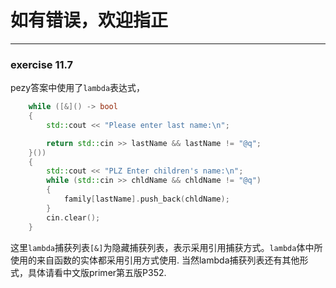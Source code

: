 # 如有错误，欢迎指正
---

### exercise 11.7
pezy答案中使用了`lambda`表达式，
```cpp
	while ([&]() -> bool
	{
		std::cout << "Please enter last name:\n";

		return std::cin >> lastName && lastName != "@q";
	}())
	{
		std::cout << "PLZ Enter children's name:\n";
		while (std::cin >> chldName && chldName != "@q")
		{
			family[lastName].push_back(chldName);
		}
		cin.clear();
	}
```

这里`lambda`捕获列表`[&]`为隐藏捕获列表，表示采用引用捕获方式。`lambda`体中所使用的来自函数的实体都采用引用方式使用.
当然lambda捕获列表还有其他形式，具体请看中文版primer第五版P352.

